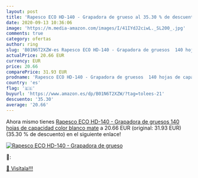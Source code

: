 ```yaml
---
layout: post
title: 'Rapesco ECO HD-140 - Grapadora de grueso al 35.30 % de descuento'
date: 2020-09-13 10:36:06
image: 'https://m.media-amazon.com/images/I/41IYdJ2ciwL._SL200_.jpg'
comments: true
category: ofertas
author: ring
slug: 'B01N6T2XZW-es Rapesco ECO HD-140 - Grapadora de gruesos  140 hojas de capacidad  color blanco mate'
actualPrice: 20.66 EUR
currency: EUR
price: 20.66
comparePrice: 31.93 EUR
prodname: 'Rapesco ECO HD-140 - Grapadora de gruesos  140 hojas de capacidad  color blanco mate'
country: 'es'
flag: '🇪🇸'
buyurl: 'https://www.amazon.es/dp/B01N6T2XZW/?tag=tolees-21'
descuento: '35.30'
average: '20.66'
---
```


Ahora mismo tienes [Rapesco ECO HD-140 - Grapadora de gruesos  140 hojas de capacidad  color blanco mate](https://www.amazon.es/dp/B01N6T2XZW/?tag=tolees-21) a 20.66 EUR (original: 31.93 EUR) (35.30 %  de descuento) en el siguiente enlace!

[![Rapesco ECO HD-140 - Grapadora de grueso](https://m.media-amazon.com/images/I/41IYdJ2ciwL._SL200_.jpg)](https://www.amazon.es/dp/B01N6T2XZW/?tag=tolees-21)

🔎:


[🛒 Visítala!!!](https://www.amazon.es/dp/B01N6T2XZW/?tag=tolees-21)
